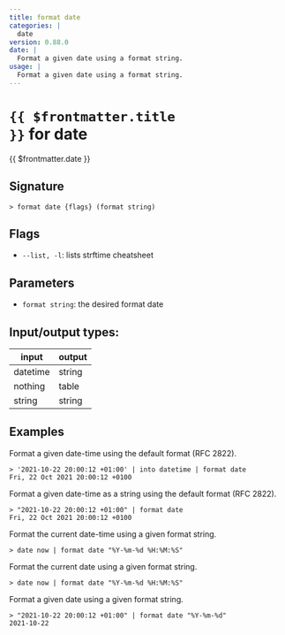 ```yaml
---
title: format date
categories: |
  date
version: 0.88.0
date: |
  Format a given date using a format string.
usage: |
  Format a given date using a format string.
---
```

<!-- This file is automatically generated. Please edit the command in https://github.com/nushell/nushell instead. -->

# <code>{{ $frontmatter.title }}</code> for date

<div class='command-title'>{{ $frontmatter.date }}</div>

## Signature

```> format date {flags} (format string)```

## Flags

 -  `--list, -l`: lists strftime cheatsheet

## Parameters

 -  `format string`: the desired format date


## Input/output types:

| input    | output |
| -------- | ------ |
| datetime | string |
| nothing  | table  |
| string   | string |
## Examples

Format a given date-time using the default format (RFC 2822).
```nu
> '2021-10-22 20:00:12 +01:00' | into datetime | format date
Fri, 22 Oct 2021 20:00:12 +0100
```

Format a given date-time as a string using the default format (RFC 2822).
```nu
> "2021-10-22 20:00:12 +01:00" | format date
Fri, 22 Oct 2021 20:00:12 +0100
```

Format the current date-time using a given format string.
```nu
> date now | format date "%Y-%m-%d %H:%M:%S"

```

Format the current date using a given format string.
```nu
> date now | format date "%Y-%m-%d %H:%M:%S"

```

Format a given date using a given format string.
```nu
> "2021-10-22 20:00:12 +01:00" | format date "%Y-%m-%d"
2021-10-22
```

